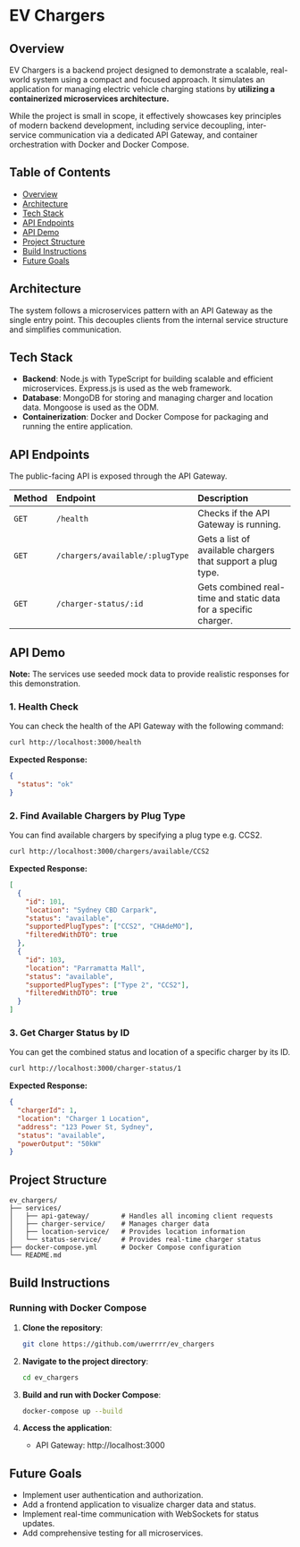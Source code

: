 # EV Chargers

## Overview

EV Chargers is a backend project designed to demonstrate a scalable, real-world system using a compact and focused approach. It simulates an application for managing electric vehicle charging stations by **utilizing a containerized microservices architecture.**

While the project is small in scope, it effectively showcases key principles of modern backend development, including service decoupling, inter-service communication via a dedicated API Gateway, and container orchestration with Docker and Docker Compose.

## Table of Contents

- [Overview](#overview)
- [Architecture](#architecture)
- [Tech Stack](#tech-stack)
- [API Endpoints](#api-endpoints)
- [API Demo](#api-demo)
- [Project Structure](#project-structure)
- [Build Instructions](#build-instructions)
- [Future Goals](#future-goals)

## Architecture

The system follows a microservices pattern with an API Gateway as the single entry point. This decouples clients from the internal service structure and simplifies communication.

## Tech Stack

- **Backend**: Node.js with TypeScript for building scalable and efficient microservices. Express.js is used as the web framework.
- **Database**: MongoDB for storing and managing charger and location data. Mongoose is used as the ODM.
- **Containerization**: Docker and Docker Compose for packaging and running the entire application.

## API Endpoints

The public-facing API is exposed through the API Gateway.

| Method | Endpoint                        | Description                                                     |
| :----- | :------------------------------ | :-------------------------------------------------------------- |
| `GET`  | `/health`                       | Checks if the API Gateway is running.                           |
| `GET`  | `/chargers/available/:plugType` | Gets a list of available chargers that support a plug type.     |
| `GET`  | `/charger-status/:id`           | Gets combined real-time and static data for a specific charger. |

## API Demo

**Note:** The services use seeded mock data to provide realistic responses for this demonstration.

### 1. Health Check

You can check the health of the API Gateway with the following command:

```bash
curl http://localhost:3000/health
```

**Expected Response:**

```json
{
  "status": "ok"
}
```

### 2. Find Available Chargers by Plug Type

You can find available chargers by specifying a plug type e.g. CCS2.

```bash
curl http://localhost:3000/chargers/available/CCS2
```

**Expected Response:**

```json
[
  {
    "id": 101,
    "location": "Sydney CBD Carpark",
    "status": "available",
    "supportedPlugTypes": ["CCS2", "CHAdeMO"],
    "filteredWithDTO": true
  },
  {
    "id": 103,
    "location": "Parramatta Mall",
    "status": "available",
    "supportedPlugTypes": ["Type 2", "CCS2"],
    "filteredWithDTO": true
  }
]
```

### 3. Get Charger Status by ID

You can get the combined status and location of a specific charger by its ID.

```bash
curl http://localhost:3000/charger-status/1
```

**Expected Response:**

```json
{
  "chargerId": 1,
  "location": "Charger 1 Location",
  "address": "123 Power St, Sydney",
  "status": "available",
  "powerOutput": "50kW"
}
```

## Project Structure

```
ev_chargers/
├── services/
│   ├── api-gateway/        # Handles all incoming client requests
│   ├── charger-service/    # Manages charger data
│   ├── location-service/   # Provides location information
│   └── status-service/     # Provides real-time charger status
├── docker-compose.yml      # Docker Compose configuration
└── README.md
```

## Build Instructions

### Running with Docker Compose

1.  **Clone the repository**:

    ```bash
    git clone https://github.com/uwerrrr/ev_chargers
    ```

2.  **Navigate to the project directory**:

    ```bash
    cd ev_chargers
    ```

3.  **Build and run with Docker Compose**:

    ```bash
    docker-compose up --build
    ```

4.  **Access the application**:
    - API Gateway: http://localhost:3000

## Future Goals

- Implement user authentication and authorization.
- Add a frontend application to visualize charger data and status.
- Implement real-time communication with WebSockets for status updates.
- Add comprehensive testing for all microservices.
